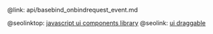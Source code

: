 @link: api/basebind_onbindrequest_event.md

@seolinktop: [javascript ui components library](https://webix.com)
@seolink: [ui draggable](https://webix.com/widget/portlet/)